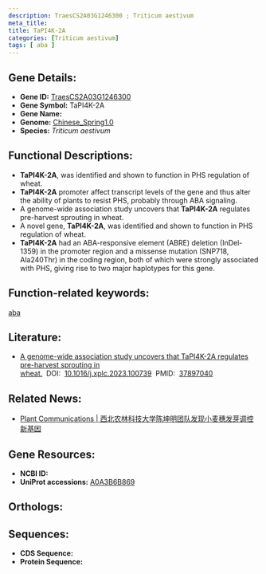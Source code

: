 ```yaml
---
description: TraesCS2A03G1246300 ; Triticum aestivum
meta_title:
title: TaPI4K-2A
categories: [Triticum aestivum]
tags: [ aba ]
---
```


## Gene Details:
- **Gene ID:**	[TraesCS2A03G1246300](https://ensembl.gramene.org/Triticum_aestivum/Gene/Summary?g=TraesCS2A03G1246300)
- **Gene Symbol:** TaPI4K-2A
- **Gene Name:** 
- **Genome:** [Chinese_Spring1.0](https://ensembl.gramene.org/Triticum_aestivum/Info/Index)
- **Species:** *Triticum aestivum*

## Functional Descriptions:
   - **TaPI4K-2A**, was identified and shown to function in PHS regulation of wheat.
   - **TaPI4K-2A** promoter affect transcript levels of the gene and thus alter the ability of plants to resist PHS, probably through ABA signaling.
   - A genome-wide association study uncovers that **TaPI4K-2A** regulates pre-harvest sprouting in wheat.
   - A novel gene, **TaPI4K-2A**, was identified and shown to function in PHS regulation of wheat.
   - **TaPI4K-2A** had an ABA-responsive element (ABRE) deletion (InDel-1359) in the promoter region and a missense mutation (SNP718, Ala240Thr) in the coding region, both of which were strongly associated with PHS, giving rise to two major haplotypes for this gene.

## Function-related keywords:
[aba](/tags/aba/)

## Literature:
   - [A genome-wide association study uncovers that TaPI4K-2A regulates pre-harvest sprouting in wheat.]( https://www.sciencedirect.com/science/article/pii/S2590346223002857?via%3Dihub)&nbsp;&nbsp;DOI:&nbsp;&nbsp;[10.1016/j.xplc.2023.100739](https://www.sciencedirect.com/science/article/pii/S2590346223002857?via%3Dihub)&nbsp;&nbsp;PMID:&nbsp;&nbsp;[37897040](https://pubmed.ncbi.nlm.nih.gov/37897040/)

## Related News:
   - [Plant Communications | 西北农林科技大学陈坤明团队发现小麦穗发芽调控新基因](https://mp.weixin.qq.com/s?__biz=Mzg3MDEwNDEyMg==&mid=2247558503&idx=5&sn=95b457a2b7927e2d7d3bdee1b922600b&chksm=aa580138a8490cc243fb31c5c534333de9f52de2098f1b4f46efe53394215bc15afaa84c104a&scene=27#wechat_redirect)

## Gene Resources:
- **NCBI ID:**  [](https://www.ncbi.nlm.nih.gov/gene/?term=)
- **UniProt accessions:** [A0A3B6B869](https://www.uniprot.org/uniprotkb/A0A3B6B869/entry)

## Orthologs:

## Sequences:
- **CDS Sequence:**
- **Protein Sequence:**
